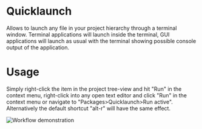 # Quicklaunch

Allows to launch any file in your project hierarchy through a terminal window.
Terminal applications will launch inside the terminal, GUI applications will launch as usual with the terminal showing possible console output of the application.

# Usage

Simply right-click the item in the project tree-view and hit "Run" in the context menu, right-click into any open text editor and click "Run" in the context menu or navigate to "Packages>Quicklaunch>Run active". Alternatively the default shortcut "alt-r" will have the same effect.

![Workflow demonstration](https://i.imgur.com/nli1sfF.gif)
